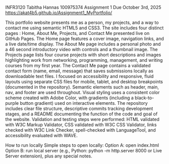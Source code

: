 INFR3120
Tabitha Hannas
100975374
Assignment 1
Due October 3rd, 2025
https://akat4b5.github.io/Assignment1_MyPortfolio/ 

This portfolio website presents me as a person, my projects, and a way to contact me using semantic HTML5 and CSS3. The site includes four distinct pages : Home, About Me, Projects, and Contact Me presented live on GitHub Pages. The Home page features a cover image, navigation links, and a live date/time display. The About Me page includes a personal photo and a 46 second introductory video with controls and a thumbnail image. The Projects page lists four course projects with short descriptions and images highlighting work from networking, programming, management, and writing courses from my first year. The Contact Me page contains a validated contact form (name, email, message) that saves submissions locally as downloadable text files. I focused on accessibility and responsive, fluid layouts using separate CSS files for mobile, tablet, and desktop breakpoints (documented in the repository). Semantic elements such as header, main, nav, and footer are used throughout. Visual styling uses a consistent color scheme created with Adobe Color, with gradients (including a black-to-purple button gradient) used on interactive elements. The repository includes clear file structure, descriptive commits tracking development stages, and a README documenting the function of the code and goal of the website. Validation and testing steps were performed: HTML validated with W3C Markup Validator, CSS validated with W3C CSS Validator, links checked with W3C Link Checker, spell-checked with LanguageTool, and accessibility evaluated with WAVE. 

How to run locally
Simple steps to open locally:
Option A: open index.html
Option B: run local server (e.g., Python: python -m http.server 8000 or Live Server extension), plus any special notes.
